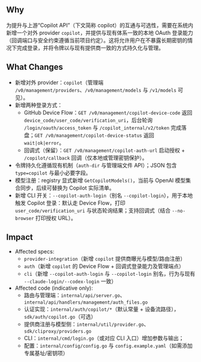 ## Why
为提升与上游“Copilot API”（下文简称 copilot）的互通与可选性，需要在系统内新增一个对外 provider `copilot`，并提供与现有体系一致的本地 OAuth 登录能力（回调端口与安全约束遵循当前项目约定）。这将允许用户在不暴露长期密钥的情况下完成登录，并将令牌以与现有提供商一致的方式持久化与管理。

## What Changes
- 新增对外 provider：`copilot`（管理端 `/v0/management/providers`、`/v0/management/models` 与 `/v1/models` 可见）。
- 新增两种登录方式：
  - GitHub Device Flow：`GET /v0/management/copilot-device-code` 返回 `device_code/user_code/verification_uri`，后台轮询 `/login/oauth/access_token` 与 `/copilot_internal/v2/token` 完成落盘；`GET /v0/management/copilot-device-status` 返回 `wait|ok|error`。
  - 回调式（保留）：`GET /v0/management/copilot-auth-url` 启动授权 + `/copilot/callback` 回调（仅本地或管理密钥保护）。
- 令牌持久化遵循现有机制（`auth-dir` 与管理端文件 API）；JSON 包含 `type=copilot` 与最小必要字段。
- 模型注册：registry 显式新增 `GetCopilotModels()`，当前与 OpenAI 模型集合同步，后续可替换为 Copilot 实际清单。
- 新增 CLI 开关：`--copilot-auth-login`（别名 `--copilot-login`），用于本地触发 Copilot 登录：默认走 Device Flow，打印 `user_code/verification_uri` 与状态轮询结果；支持回调式（结合 `--no-browser` 打印授权 URL）。

## Impact
- Affected specs:
  - `provider-integration`（新增 `copilot` 提供商曝光与模型/路由注册）
  - `auth`（新增 `copilot` 的 Device Flow + 回调式登录能力及管理端点）
  - `cli`（新增 `--copilot-auth-login` 与 `--copilot-login` 别名，行为与现有 `--claude-login/--codex-login` 一致）
- Affected code (indicative only):
  - 路由与管理端：`internal/api/server.go`、`internal/api/handlers/management/auth_files.go`
  - 认证实现：`internal/auth/copilot/*`（默认常量 + 设备流路径），`sdk/auth/copilot.go`（可选）
  - 提供商注册与模型侧：`internal/util/provider.go`、`sdk/cliproxy/providers.go`
  - CLI：`internal/cmd/login.go`（或对应 CLI 入口）增加参数与输出；
  - 配置：`internal/config/config.go` 与 `config.example.yaml`（如需添加专属基址/密钥项）
